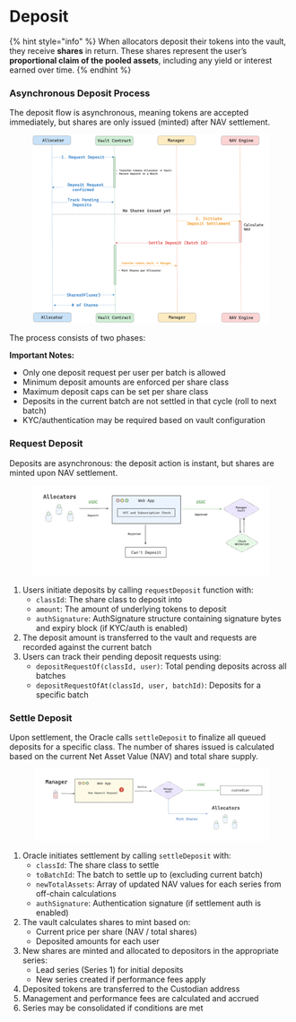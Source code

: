 # Deposit

{% hint style="info" %}
When allocators deposit their tokens into the vault, they receive **shares** in return. These shares represent the user’s **proportional claim of the pooled assets**, including any yield or interest earned over time.
{% endhint %}

### Asynchronous Deposit Process

The deposit flow is asynchronous, meaning tokens are accepted immediately, but shares are only issued (minted) after NAV settlement.

<figure><img src="../../.gitbook/assets/deposit-lifecycle-overview.png" alt="" width="563"><figcaption></figcaption></figure>

The process consists of two phases:

**Important Notes:**
- Only one deposit request per user per batch is allowed
- Minimum deposit amounts are enforced per share class
- Maximum deposit caps can be set per share class
- Deposits in the current batch are not settled in that cycle (roll to next batch)
- KYC/authentication may be required based on vault configuration

### Request Deposit

Deposits are asynchronous: the deposit action is instant, but shares are minted upon NAV settlement.

<figure><img src="../../.gitbook/assets/deposit-request-flow.png" alt="" width="563"><figcaption></figcaption></figure>

1. Users initiate deposits by calling `requestDeposit` function with:
   - `classId`: The share class to deposit into
   - `amount`: The amount of underlying tokens to deposit
   - `authSignature`: AuthSignature structure containing signature bytes and expiry block (if KYC/auth is enabled)
2. The deposit amount is transferred to the vault and requests are recorded against the current batch
3. Users can track their pending deposit requests using:
   - `depositRequestOf(classId, user)`: Total pending deposits across all batches
   - `depositRequestOfAt(classId, user, batchId)`: Deposits for a specific batch

### Settle Deposit

Upon settlement, the Oracle calls `settleDeposit` to finalize all queued deposits for a specific class. The number of shares issued is calculated based on the current Net Asset Value (NAV) and total share supply.

<figure><img src="../../.gitbook/assets/deposit-settlement-flow.png" alt="" width="563"><figcaption></figcaption></figure>

1. Oracle initiates settlement by calling `settleDeposit` with:
   - `classId`: The share class to settle
   - `toBatchId`: The batch to settle up to (excluding current batch)
   - `newTotalAssets`: Array of updated NAV values for each series from off-chain calculations
   - `authSignature`: Authentication signature (if settlement auth is enabled)
2. The vault calculates shares to mint based on:
   - Current price per share (NAV / total shares)
   - Deposited amounts for each user
3. New shares are minted and allocated to depositors in the appropriate series:
   - Lead series (Series 1) for initial deposits
   - New series created if performance fees apply
4. Deposited tokens are transferred to the Custodian address
5. Management and performance fees are calculated and accrued
6. Series may be consolidated if conditions are met
